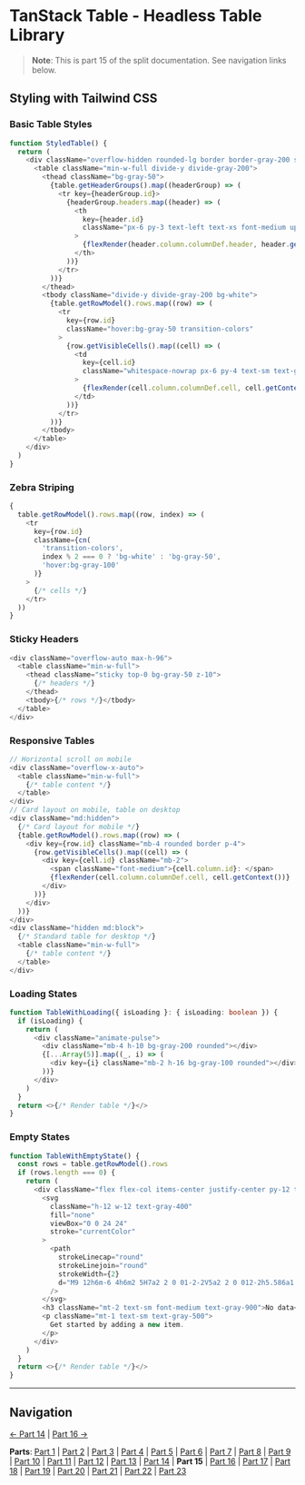 # TanStack Table - Headless Table Library

> **Note**: This is part 15 of the split documentation. See navigation links below.


## Styling with Tailwind CSS

### Basic Table Styles
```typescript
function StyledTable() {
  return (
    <div className="overflow-hidden rounded-lg border border-gray-200 shadow">
      <table className="min-w-full divide-y divide-gray-200">
        <thead className="bg-gray-50">
          {table.getHeaderGroups().map((headerGroup) => (
            <tr key={headerGroup.id}>
              {headerGroup.headers.map((header) => (
                <th
                  key={header.id}
                  className="px-6 py-3 text-left text-xs font-medium uppercase tracking-wider text-gray-500"
                >
                  {flexRender(header.column.columnDef.header, header.getContext())}
                </th>
              ))}
            </tr>
          ))}
        </thead>
        <tbody className="divide-y divide-gray-200 bg-white">
          {table.getRowModel().rows.map((row) => (
            <tr
              key={row.id}
              className="hover:bg-gray-50 transition-colors"
            >
              {row.getVisibleCells().map((cell) => (
                <td
                  key={cell.id}
                  className="whitespace-nowrap px-6 py-4 text-sm text-gray-900"
                >
                  {flexRender(cell.column.columnDef.cell, cell.getContext())}
                </td>
              ))}
            </tr>
          ))}
        </tbody>
      </table>
    </div>
  )
}
```

### Zebra Striping
```typescript
{
  table.getRowModel().rows.map((row, index) => (
    <tr
      key={row.id}
      className={cn(
        'transition-colors',
        index % 2 === 0 ? 'bg-white' : 'bg-gray-50',
        'hover:bg-gray-100'
      )}
    >
      {/* cells */}
    </tr>
  ))
}
```

### Sticky Headers
```typescript
<div className="overflow-auto max-h-96">
  <table className="min-w-full">
    <thead className="sticky top-0 bg-gray-50 z-10">
      {/* headers */}
    </thead>
    <tbody>{/* rows */}</tbody>
  </table>
</div>
```

### Responsive Tables
```typescript
// Horizontal scroll on mobile
<div className="overflow-x-auto">
  <table className="min-w-full">
    {/* table content */}
  </table>
</div>
// Card layout on mobile, table on desktop
<div className="md:hidden">
  {/* Card layout for mobile */}
  {table.getRowModel().rows.map((row) => (
    <div key={row.id} className="mb-4 rounded border p-4">
      {row.getVisibleCells().map((cell) => (
        <div key={cell.id} className="mb-2">
          <span className="font-medium">{cell.column.id}: </span>
          {flexRender(cell.column.columnDef.cell, cell.getContext())}
        </div>
      ))}
    </div>
  ))}
</div>
<div className="hidden md:block">
  {/* Standard table for desktop */}
  <table className="min-w-full">
    {/* table content */}
  </table>
</div>
```

### Loading States
```typescript
function TableWithLoading({ isLoading }: { isLoading: boolean }) {
  if (isLoading) {
    return (
      <div className="animate-pulse">
        <div className="mb-4 h-10 bg-gray-200 rounded"></div>
        {[...Array(5)].map((_, i) => (
          <div key={i} className="mb-2 h-16 bg-gray-100 rounded"></div>
        ))}
      </div>
    )
  }
  return <>{/* Render table */}</>
}
```

### Empty States
```typescript
function TableWithEmptyState() {
  const rows = table.getRowModel().rows
  if (rows.length === 0) {
    return (
      <div className="flex flex-col items-center justify-center py-12 text-center">
        <svg
          className="h-12 w-12 text-gray-400"
          fill="none"
          viewBox="0 0 24 24"
          stroke="currentColor"
        >
          <path
            strokeLinecap="round"
            strokeLinejoin="round"
            strokeWidth={2}
            d="M9 12h6m-6 4h6m2 5H7a2 2 0 01-2-2V5a2 2 0 012-2h5.586a1 1 0 01.707.293l5.414 5.414a1 1 0 01.293.707V19a2 2 0 01-2 2z"
          />
        </svg>
        <h3 className="mt-2 text-sm font-medium text-gray-900">No data</h3>
        <p className="mt-1 text-sm text-gray-500">
          Get started by adding a new item.
        </p>
      </div>
    )
  }
  return <>{/* Render table */}</>
}
```
---


## Navigation

[← Part 14](./14-integration-with-effectts.md) | [Part 16 →](./16-reusable-data-table-component-shadcnui-pattern.md)


**Parts**: [Part 1](./01-start.md) | [Part 2](./02-overview.md) | [Part 3](./03-why-tanstack-table-for-omnera.md) | [Part 4](./04-core-concepts.md) | [Part 5](./05-installation.md) | [Part 6](./06-basic-table-setup.md) | [Part 7](./07-column-definitions.md) | [Part 8](./08-sorting.md) | [Part 9](./09-filtering.md) | [Part 10](./10-pagination.md) | [Part 11](./11-row-selection.md) | [Part 12](./12-column-visibility.md) | [Part 13](./13-integration-with-tanstack-query.md) | [Part 14](./14-integration-with-effectts.md) | **Part 15** | [Part 16](./16-reusable-data-table-component-shadcnui-pattern.md) | [Part 17](./17-performance-optimization.md) | [Part 18](./18-testing.md) | [Part 19](./19-best-practices.md) | [Part 20](./20-common-pitfalls.md) | [Part 21](./21-when-to-use-tanstack-table.md) | [Part 22](./22-full-stack-integration-with-layered-architecture.md) | [Part 23](./23-references.md)
